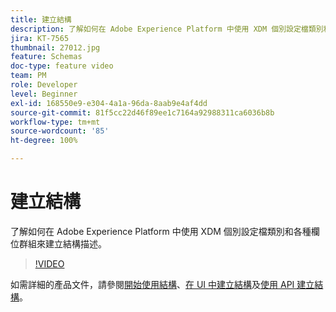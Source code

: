 ```yaml
---
title: 建立結構
description: 了解如何在 Adobe Experience Platform 中使用 XDM 個別設定檔類別和各種欄位群組來建立結構描述。
jira: KT-7565
thumbnail: 27012.jpg
feature: Schemas
doc-type: feature video
team: PM
role: Developer
level: Beginner
exl-id: 168550e9-e304-4a1a-96da-8aab9e4af4dd
source-git-commit: 81f5cc22d46f89ee1c7164a92988311ca6036b8b
workflow-type: tm+mt
source-wordcount: '85'
ht-degree: 100%

---
```


# 建立結構

了解如何在 Adobe Experience Platform 中使用 XDM 個別設定檔類別和各種欄位群組來建立結構描述。

>[!VIDEO](https://video.tv.adobe.com/v/27012?quality=12&learn=on)

如需詳細的產品文件，請參閱[開始使用結構](https://experienceleague.adobe.com/docs/journey-optimizer/using/data-management/get-started-schemas.html?lang=zh-Hant)、[在 UI 中建立結構](https://experienceleague.adobe.com/docs/experience-platform/xdm/tutorials/create-schema-ui.html?lang=zh-Hant)及[使用 API 建立結構](https://experienceleague.adobe.com/docs/experience-platform/xdm/tutorials/create-schema-api.html?lang=zh-Hant)。
